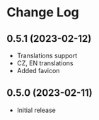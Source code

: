 # Change Log

## 0.5.1 (2023-02-12)

- Translations support
- CZ, EN translations
- Added favicon

## 0.5.0 (2023-02-11)

- Initial release
